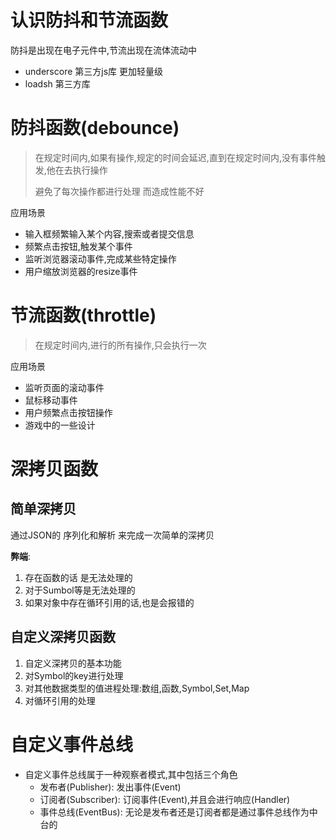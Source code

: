 # 认识防抖和节流函数

防抖是出现在电子元件中,节流出现在流体流动中

- underscore 第三方js库 更加轻量级
- loadsh 第三方库

# 防抖函数(debounce)

> 在规定时间内,如果有操作,规定的时间会延迟,直到在规定时间内,没有事件触发,他在去执行操作
>
> 避免了每次操作都进行处理 而造成性能不好

应用场景

- 输入框频繁输入某个内容,搜索或者提交信息
- 频繁点击按钮,触发某个事件
- 监听浏览器滚动事件,完成某些特定操作
- 用户缩放浏览器的resize事件

# 节流函数(throttle)

> 在规定时间内,进行的所有操作,只会执行一次

应用场景

- 监听页面的滚动事件
- 鼠标移动事件
- 用户频繁点击按钮操作
- 游戏中的一些设计

# 深拷贝函数

## 简单深拷贝

通过JSON的 序列化和解析 来完成一次简单的深拷贝



**弊端**:

1. 存在函数的话 是无法处理的
2. 对于Sumbol等是无法处理的
3. 如果对象中存在循环引用的话,也是会报错的

## 自定义深拷贝函数

1. 自定义深拷贝的基本功能
2. 对Symbol的key进行处理
3. 对其他数据类型的值进程处理:数组,函数,Symbol,Set,Map
4. 对循环引用的处理

# 自定义事件总线

- 自定义事件总线属于一种观察者模式,其中包括三个角色
  - 发布者(Publisher): 发出事件(Event)
  - 订阅者(Subscriber): 订阅事件(Event),并且会进行响应(Handler)
  - 事件总线(EventBus): 无论是发布者还是订阅者都是通过事件总线作为中台的
